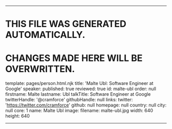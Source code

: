 ----

# THIS FILE WAS GENERATED AUTOMATICALLY.
# CHANGES MADE HERE WILL BE OVERWRITTEN.

template: pages/person.html.njk
title: 'Malte Ubl: Software Engineer at Google'
speaker:
  published: true
  reviewed: true
  id: malte-ubl
  order: null
  firstname: Malte
  lastname: Ubl
  talkTitle: Software Engineer at Google
  twitterHandle: '@cramforce'
  githubHandle: null
  links:
    twitter: 'https://twitter.com/cramforce'
    github: null
    homepage: null
  country: null
  city: null
  core: 1
  name: Malte Ubl
  image:
    filename: malte-ubl.jpg
    width: 640
    height: 640

----

 